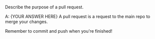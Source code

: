 Describe the purpose of a pull request.

A: {YOUR ANSWER HERE}
A pull request is a request to the main repo to merge your changes. 

Remember to commit and push when you're finished!